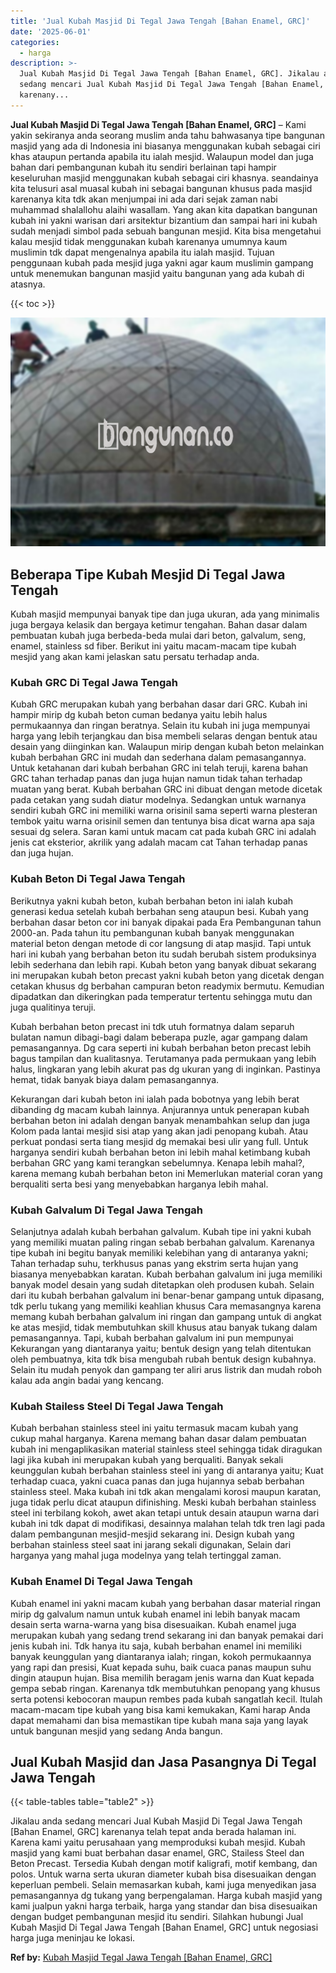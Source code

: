 ```yaml
---
title: 'Jual Kubah Masjid Di Tegal Jawa Tengah [Bahan Enamel, GRC]'
date: '2025-06-01'
categories:
  - harga
description: >-
  Jual Kubah Masjid Di Tegal Jawa Tengah [Bahan Enamel, GRC]. Jikalau anda
  sedang mencari Jual Kubah Masjid Di Tegal Jawa Tengah [Bahan Enamel, GRC]
  karenany...
---
```


**Jual Kubah Masjid Di Tegal Jawa Tengah \[Bahan Enamel, GRC\]** – Kami yakin sekiranya anda seorang muslim anda tahu bahwasanya tipe bangunan masjid yang ada di Indonesia ini biasanya menggunakan kubah sebagai ciri khas ataupun pertanda apabila itu ialah mesjid. Walaupun model dan juga bahan dari pembangunan kubah itu sendiri berlainan tapi hampir keseluruhan masjid menggunakan kubah sebagai ciri khasnya. seandainya kita telusuri asal muasal kubah ini sebagai bangunan khusus pada masjid karenanya kita tdk akan menjumpai ini ada dari sejak zaman nabi muhammad shalallohu alaihi wasallam. Yang akan kita dapatkan bangunan kubah ini yakni warisan dari arsitektur bizantium dan sampai hari ini kubah sudah menjadi simbol pada sebuah bangunan mesjid. Kita bisa mengetahui kalau mesjid tidak menggunakan kubah karenanya umumnya kaum muslimin tdk dapat mengenalnya apabila itu ialah masjid. Tujuan penggunaan kubah pada mesjid juga yakni agar kaum muslimin gampang untuk menemukan bangunan masjid yaitu bangunan yang ada kubah di atasnya.

{{< toc >}}

![Jual Kubah Masjid Di Tegal Jawa Tengah [Bahan Enamel, GRC]](/images/jual-kubah-masjid-15.png)

## Beberapa Tipe Kubah Mesjid Di Tegal Jawa Tengah

Kubah masjid mempunyai banyak tipe dan juga ukuran, ada yang minimalis juga bergaya kelasik dan bergaya ketimur tengahan. Bahan dasar dalam pembuatan kubah juga berbeda-beda mulai dari beton, galvalum, seng, enamel, stainless sd fiber. Berikut ini yaitu macam-macam tipe kubah mesjid yang akan kami jelaskan satu persatu terhadap anda.

### Kubah GRC Di Tegal Jawa Tengah

Kubah GRC merupakan kubah yang berbahan dasar dari GRC. Kubah ini hampir mirip dg kubah beton cuman bedanya yaitu lebih halus permukaannya dan ringan beratnya. Selain itu kubah ini juga mempunyai harga yang lebih terjangkau dan bisa membeli selaras dengan bentuk atau desain yang diinginkan kan. Walaupun mirip dengan kubah beton melainkan kubah berbahan GRC ini mudah dan sederhana dalam pemasangannya. Untuk ketahanan dari kubah berbahan GRC ini telah teruji, karena bahan GRC tahan terhadap panas dan juga hujan namun tidak tahan terhadap muatan yang berat. Kubah berbahan GRC ini dibuat dengan metode dicetak pada cetakan yang sudah diatur modelnya. Sedangkan untuk warnanya sendiri kubah GRC ini memiliki warna orisinil sama seperti warna plesteran tembok yaitu warna orisinil semen dan tentunya bisa dicat warna apa saja sesuai dg selera. Saran kami untuk macam cat pada kubah GRC ini adalah jenis cat eksterior, akrilik yang adalah macam cat Tahan terhadap panas dan juga hujan.

### Kubah Beton Di Tegal Jawa Tengah

Berikutnya yakni kubah beton, kubah berbahan beton ini ialah kubah generasi kedua setelah kubah berbahan seng ataupun besi. Kubah yang berbahan dasar beton cor ini banyak dipakai pada Era Pembangunan tahun 2000-an. Pada tahun itu pembangunan kubah banyak menggunakan material beton dengan metode di cor langsung di atap masjid. Tapi untuk hari ini kubah yang berbahan beton itu sudah berubah sistem produksinya lebih sederhana dan lebih rapi. Kubah beton yang banyak dibuat sekarang ini merupakan kubah beton precast yakni kubah beton yang dicetak dengan cetakan khusus dg berbahan campuran beton readymix bermutu. Kemudian dipadatkan dan dikeringkan pada temperatur tertentu sehingga mutu dan juga qualitinya teruji.

Kubah berbahan beton precast ini tdk utuh formatnya dalam separuh bulatan namun dibagi-bagi dalam beberapa puzle, agar gampang dalam pemasangannya. Dg cara seperti ini kubah berbahan beton precast lebih bagus tampilan dan kualitasnya. Terutamanya pada permukaan yang lebih halus, lingkaran yang lebih akurat pas dg ukuran yang di inginkan. Pastinya hemat, tidak banyak biaya dalam pemasangannya.

Kekurangan dari kubah beton ini ialah pada bobotnya yang lebih berat dibanding dg macam kubah lainnya. Anjurannya untuk penerapan kubah berbahan beton ini adalah dengan banyak menambahkan selup dan juga Kolom pada lantai mesjid sisi atap yang akan jadi penopang kubah. Atau perkuat pondasi serta tiang mesjid dg memakai besi ulir yang full. Untuk harganya sendiri kubah berbahan beton ini lebih mahal ketimbang kubah berbahan GRC yang kami terangkan sebelumnya. Kenapa lebih mahal?, karena memang kubah berbahan beton ini Memerlukan material coran yang berqualiti serta besi yang menyebabkan harganya lebih mahal.

### Kubah Galvalum Di Tegal Jawa Tengah

Selanjutnya adalah kubah berbahan galvalum. Kubah tipe ini yakni kubah yang memiliki muatan paling ringan sebab berbahan galvalum. Karenanya tipe kubah ini begitu banyak memiliki kelebihan yang di antaranya yakni; Tahan terhadap suhu, terkhusus panas yang ekstrim serta hujan yang biasanya menyebabkan karatan. Kubah berbahan galvalum ini juga memiliki banyak model desain yang sudah ditetapkan oleh produsen kubah. Selain dari itu kubah berbahan galvalum ini benar-benar gampang untuk dipasang, tdk perlu tukang yang memiliki keahlian khusus Cara memasangnya karena memang kubah berbahan galvalum ini ringan dan gampang untuk di angkat ke atas mesjid, tidak membutuhkan skill khusus atau banyak tukang dalam pemasangannya. Tapi, kubah berbahan galvalum ini pun mempunyai Kekurangan yang diantaranya yaitu; bentuk design yang telah ditentukan oleh pembuatnya, kita tdk bisa mengubah rubah bentuk design kubahnya. Selain itu mudah penyok dan gampang ter aliri arus listrik dan mudah roboh kalau ada angin badai yang kencang.

### Kubah Stailess Steel Di Tegal Jawa Tengah

Kubah berbahan stainless steel ini yaitu termasuk macam kubah yang cukup mahal harganya. Karena memang bahan dasar dalam pembuatan kubah ini mengaplikasikan material stainless steel sehingga tidak diragukan lagi jika kubah ini merupakan kubah yang berqualiti. Banyak sekali keunggulan kubah berbahan stainless steel ini yang di antaranya yaitu; Kuat terhadap cuaca, yakni cuaca panas dan juga hujannya sebab berbahan stainless steel. Maka kubah ini tdk akan mengalami korosi maupun karatan, juga tidak perlu dicat ataupun difinishing. Meski kubah berbahan stainless steel ini terbilang kokoh, awet akan tetapi untuk desain ataupun warna dari kubah ini tdk dapat di modifikasi, desainnya malahan telah tdk tren lagi pada dalam pembangunan mesjid-mesjid sekarang ini. Design kubah yang berbahan stainless steel saat ini jarang sekali digunakan, Selain dari harganya yang mahal juga modelnya yang telah tertinggal zaman.

### Kubah Enamel Di Tegal Jawa Tengah

Kubah enamel ini yakni macam kubah yang berbahan dasar material ringan mirip dg galvalum namun untuk kubah enamel ini lebih banyak macam desain serta warna-warna yang bisa disesuaikan. Kubah enamel juga merupakan kubah yang sedang trend sekarang ini dan banyak pemakai dari jenis kubah ini. Tdk hanya itu saja, kubah berbahan enamel ini memiliki banyak keunggulan yang diantaranya ialah; ringan, kokoh permukaannya yang rapi dan presisi, Kuat kepada suhu, baik cuaca panas maupun suhu dingin ataupun hujan. Bisa memilih beragam jenis warna dan Kuat kepada gempa sebab ringan. Karenanya tdk membutuhkan penopang yang khusus serta potensi kebocoran maupun rembes pada kubah sangatlah kecil. Itulah macam-macam tipe kubah yang bisa kami kemukakan, Kami harap Anda dapat memahami dan bisa memastikan tipe kubah mana saja yang layak untuk bangunan mesjid yang sedang Anda bangun.

## Jual Kubah Masjid dan Jasa Pasangnya Di Tegal Jawa Tengah

{{< table-tables table="table2" >}}

Jikalau anda sedang mencari Jual Kubah Masjid Di Tegal Jawa Tengah \[Bahan Enamel, GRC\] karenanya telah tepat anda berada halaman ini. Karena kami yaitu perusahaan yang memproduksi kubah mesjid. Kubah masjid yang kami buat berbahan dasar enamel, GRC, Stailess Steel dan Beton Precast. Tersedia Kubah dengan motif kaligrafi, motif kembang, dan polos. Untuk warna serta ukuran diameter kubah bisa disesuaikan dengan keperluan pembeli. Selain memasarkan kubah, kami juga menyedikan jasa pemasangannya dg tukang yang berpengalaman. Harga kubah masjid yang kami jualpun yakni harga terbaik, harga yang standar dan bisa disesuaikan dengan budget pembangunan mesjid itu sendiri. Silahkan hubungi Jual Kubah Masjid Di Tegal Jawa Tengah \[Bahan Enamel, GRC\] untuk negosiasi harga juga meninjau ke lokasi.

**Ref by:** [Kubah Masjid Tegal Jawa Tengah [Bahan Enamel, GRC]](https://id.wikipedia.org/wiki/Kubah)

